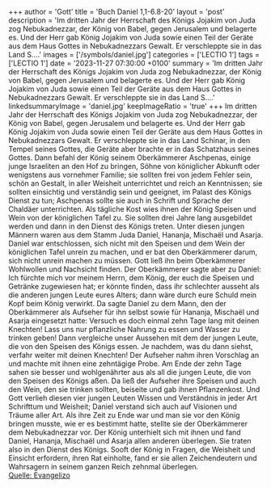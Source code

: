 +++
author = 'Gott'
title = 'Buch Daniel 1,1-6.8-20'
layout = 'post'
description = 'Im dritten Jahr der Herrschaft des Königs Jojakim von Juda zog Nebukadnezzar, der König von Babel, gegen Jerusalem und belagerte es. Und der Herr gab König Jojakim von Juda sowie einen Teil der Geräte aus dem Haus Gottes in Nebukadnezzars Gewalt. Er verschleppte sie in das Land S....'
images = ['/symbols/daniel.jpg']
categories = ['LECTIO 1']
tags = ['LECTIO 1']
date = '2023-11-27 07:30:00 +0100'
summary = 'Im dritten Jahr der Herrschaft des Königs Jojakim von Juda zog Nebukadnezzar, der König von Babel, gegen Jerusalem und belagerte es. Und der Herr gab König Jojakim von Juda sowie einen Teil der Geräte aus dem Haus Gottes in Nebukadnezzars Gewalt. Er verschleppte sie in das Land S....'
linkedsummaryImage = 'daniel.jpg'
keepImageRatio = 'true'
+++
Im dritten Jahr der Herrschaft des Königs Jojakim von Juda zog Nebukadnezzar, der König von Babel, gegen Jerusalem und belagerte es.
Und der Herr gab König Jojakim von Juda sowie einen Teil der Geräte aus dem Haus Gottes in Nebukadnezzars Gewalt. Er verschleppte sie in das Land Schinar, in den Tempel seines Gottes, die Geräte aber brachte er in das Schatzhaus seines Gottes.<!--more-->
Dann befahl der König seinem Oberkämmerer Aschpenas, einige junge Israeliten an den Hof zu bringen, Söhne von königlicher Abkunft oder wenigstens aus vornehmer Familie;
sie sollten frei von jedem Fehler sein, schön an Gestalt, in aller Weisheit unterrichtet und reich an Kenntnissen; sie sollten einsichtig und verständig sein und geeignet, im Palast des Königs Dienst zu tun; Aschpenas sollte sie auch in Schrift und Sprache der Chaldäer unterrichten.
Als tägliche Kost wies ihnen der König Speisen und Wein von der königlichen Tafel zu. Sie sollten drei Jahre lang ausgebildet werden und dann in den Dienst des Königs treten.
Unter diesen jungen Männern waren aus dem Stamm Juda Daniel, Hananja, Mischaël und Asarja.
Daniel war entschlossen, sich nicht mit den Speisen und dem Wein der königlichen Tafel unrein zu machen, und er bat den Oberkämmerer darum, sich nicht unrein machen zu müssen.
Gott ließ ihn beim Oberkämmerer Wohlwollen und Nachsicht finden.
Der Oberkämmerer sagte aber zu Daniel: Ich fürchte mich vor meinem Herrn, dem König, der euch die Speisen und Getränke zugewiesen hat; er könnte finden, dass ihr schlechter ausseht als die anderen jungen Leute eures Alters; dann wäre durch eure Schuld mein Kopf beim König verwirkt.
Da sagte Daniel zu dem Mann, den der Oberkämmerer als Aufseher für ihn selbst sowie für Hananja, Mischaël und Asarja eingesetzt hatte:
Versuch es doch einmal zehn Tage lang mit deinen Knechten! Lass uns nur pflanzliche Nahrung zu essen und Wasser zu trinken geben!
Dann vergleiche unser Aussehen mit dem der jungen Leute, die von den Speisen des Königs essen. Je nachdem, was du dann siehst, verfahr weiter mit deinen Knechten!
Der Aufseher nahm ihren Vorschlag an und machte mit ihnen eine zehntägige Probe.
Am Ende der zehn Tage sahen sie besser und wohlgenährter aus als all die jungen Leute, die von den Speisen des Königs aßen.
Da ließ der Aufseher ihre Speisen und auch den Wein, den sie trinken sollten, beiseite und gab ihnen Pflanzenkost.
Und Gott verlieh diesen vier jungen Leuten Wissen und Verständnis in jeder Art Schrifttum und Weisheit; Daniel verstand sich auch auf Visionen und Träume aller Art.
Als ihre Zeit zu Ende war und man sie vor den König bringen musste, wie er es bestimmt hatte, stellte sie der Oberkämmerer dem Nebukadnezzar vor.
Der König unterhielt sich mit ihnen und fand Daniel, Hananja, Mischaël und Asarja allen anderen überlegen. Sie traten also in den Dienst des Königs.
Sooft der König in Fragen, die Weisheit und Einsicht erfordern, ihren Rat einholte, fand er sie allen Zeichendeutern und Wahrsagern in seinem ganzen Reich zehnmal überlegen.<br> [Quelle: Evangelizo](https://evangeliumtagfuertag.org/DE/gospel)
